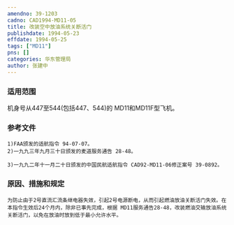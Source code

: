 ```yaml
---
amendno: 39-1203  
cadno: CAD1994-MD11-05  
title: 改装空中放油系统关断活门  
publishdate: 1994-05-23  
effdate: 1994-05-25  
tags: ["MD11"]  
pns: []  
categories: 华东管理局  
author: 张建中  
---
```

  
### 适用范围  
机身号从447至544(包括447、544)的 MD11和MD11F型飞机。  
  
<!--more-->  
### 参考文件  
    1)FAA颁发的适航指令 94-07-07。  
    2)一九九三年九月三十日颁发的麦道服务通告 28-48。  
  
    3)一九九二年十一月二十日颁发的中国民航适航指令 CAD92-MD11-06修正案号 39-0892。  
  
### 原因、措施和规定  
    为防止由于2号直流汇流条继电器失效，引起2号电源断电，从而引起燃油放油关断活门失效。在本指令生效后24个月内，除非已事先完成，根据 MD11服务通告28-48，改装燃油交输放油系统关断活门，以免在放油时放到低于最小允许水平。  
